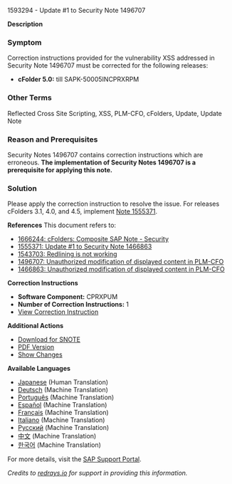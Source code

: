 1593294 - Update #1 to Security Note 1496707

**Description**

### Symptom
Correction instructions provided for the vulnerability XSS addressed in Security Note 1496707 must be corrected for the following releases:
- **cFolder 5.0:** till SAPK-50005INCPRXRPM

### Other Terms
Reflected Cross Site Scripting, XSS, PLM-CFO, cFolders, Update, Update Note

### Reason and Prerequisites
Security Notes 1496707 contains correction instructions which are erroneous. **The implementation of Security Notes 1496707 is a prerequisite for applying this note.**

### Solution
Please apply the correction instruction to resolve the issue. For releases cFolders 3.1, 4.0, and 4.5, implement [Note 1555371](https://me.sap.com/notes/1555371).

**References**
This document refers to:
- [1666244: cFolders: Composite SAP Note - Security](https://me.sap.com/notes/1666244)
- [1555371: Update #1 to Security Note 1466863](https://me.sap.com/notes/1555371)
- [1543703: Redlining is not working](https://me.sap.com/notes/1543703)
- [1496707: Unauthorized modification of displayed content in PLM-CFO](https://me.sap.com/notes/1496707)
- [1466863: Unauthorized modification of displayed content in PLM-CFO](https://me.sap.com/notes/1466863)

**Correction Instructions**
- **Software Component:** CPRXPUM
- **Number of Correction Instructions:** 1
- [View Correction Instruction](https://me.sap.com/corrins/0001593294/381)

**Additional Actions**
- [Download for SNOTE](https://notesdownloads.sap.com/note/0040000009459052017)
- [PDF Version](https://me.sap.com/sap/support/sfm/notes/print/0001593294?language=en-US&token=552644A89A5AE8321F6294E42F949081)
- [Show Changes](https://me.sap.com/notesLatestChanges/0001593294/E/diff)

**Available Languages**
- [Japanese](https://me.sap.com/notes/0001593294/J) (Human Translation)
- [Deutsch](https://me.sap.com/notes/0001593294/D) (Machine Translation)
- [Português](https://me.sap.com/notes/0001593294/P) (Machine Translation)
- [Español](https://me.sap.com/notes/0001593294/S) (Machine Translation)
- [Français](https://me.sap.com/notes/0001593294/F) (Machine Translation)
- [Italiano](https://me.sap.com/notes/0001593294/I) (Machine Translation)
- [Русский](https://me.sap.com/notes/0001593294/R) (Machine Translation)
- [中文](https://me.sap.com/notes/0001593294/1) (Machine Translation)
- [한국어](https://me.sap.com/notes/0001593294/3) (Machine Translation)

For more details, visit the [SAP Support Portal](https://me.sap.com/).

*Credits to [redrays.io](https://redrays.io) for support in providing this information.*